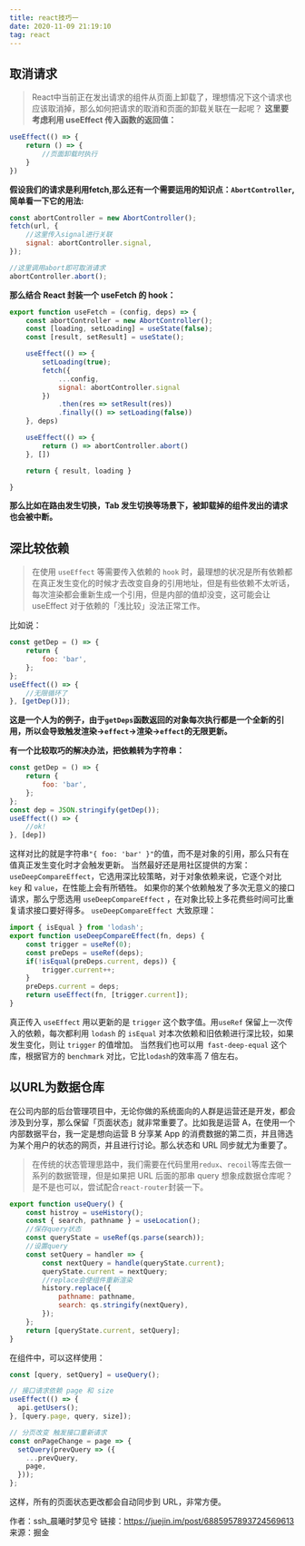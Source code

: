 ```yaml
---
title: react技巧一
date: 2020-11-09 21:19:10
tag: react
---
```


## 取消请求
>React中当前正在发出请求的组件从页面上卸载了，理想情况下这个请求也应该取消掉，那么如何把请求的取消和页面的卸载关联在一起呢？
**这里要考虑利用 useEffect 传入函数的返回值：**
```js
useEffect(() => {
    return () => {
        //页面卸载时执行
    }
})
```
**假设我们的请求是利用fetch,那么还有一个需要运用的知识点：`AbortController`,简单看一下它的用法:**
```js
const abortController = new AbortController();
fetch(url, {
    //这里传入signal进行关联
    signal: abortController.signal,
});

//这里调用abort即可取消请求
abortController.abort();
```
**那么结合 React 封装一个 useFetch 的 hook：**
```js
export function useFetch = (config, deps) => {
    const abortController = new AbortController();
    const [loading, setLoading] = useState(false);
    const [result, setResult] = useState();

    useEffect(() => {
        setLoading(true);
        fetch({
            ...config,
            signal: abortController.signal
        })
            .then(res => setResult(res))
            .finally(() => setLoading(false))
    }, deps)

    useEffect(() => {
        return () => abortController.abort()
    }, [])

    return { result, loading }

}
```
**那么比如在路由发生切换，Tab 发生切换等场景下，被卸载掉的组件发出的请求也会被中断。**

## 深比较依赖
>在使用 `useEffect` 等需要传入依赖的 `hook` 时，最理想的状况是所有依赖都在真正发生变化的时候才去改变自身的引用地址，但是有些依赖不太听话，每次渲染都会重新生成一个引用，但是内部的值却没变，这可能会让 useEffect 对于依赖的「浅比较」没法正常工作。

比如说：
```js
const getDep = () => {
    return {
        foo: 'bar',
    };
};
useEffect(() => {
    //无限循环了
}, [getDep()]);
```
**这是一个人为的例子，由于`getDeps`函数返回的对象每次执行都是一个全新的引用，所以会导致触发渲染->`effect`->渲染->`effect`的无限更新。**

**有一个比较取巧的解决办法，把依赖转为字符串：**
```js
const getDep = () => {
    return {
        foo: 'bar',
    };
};
const dep = JSON.stringify(getDep());
useEffect(() => {
    //ok!
}, [dep])
```
这样对比的就是字符串` "{ foo: 'bar' }" `的值，而不是对象的引用，那么只有在值真正发生变化时才会触发更新。
当然最好还是用社区提供的方案：`useDeepCompareEffect`，它选用深比较策略，对于对象依赖来说，它逐个对比 `key` 和 `value`，在性能上会有所牺牲。
如果你的某个依赖触发了多次无意义的接口请求，那么宁愿选用 `useDeepCompareEffect` ，在对象比较上多花费些时间可比重复请求接口要好得多。
`useDeepCompareEffect `大致原理：
```js
import { isEqual } from 'lodash';
export function useDeepCompareEffect(fn, deps) {
    const trigger = useRef(0);
    const preDeps = useRef(deps);
    if(!isEqual(preDeps.current, deps)) {
        trigger.current++;
    }
    preDeps.current = deps;
    return useEffect(fn, [trigger.current]);
}
```
真正传入 `useEffect` 用以更新的是 `trigger` 这个数字值。用`useRef` 保留上一次传入的依赖，每次都利用 `lodash` 的 `isEqual` 对本次依赖和旧依赖进行深比较，如果发生变化，则让 `trigger` 的值增加。
当然我们也可以用` fast-deep-equal` 这个库，根据官方的 `benchmark` 对比，它比` lodash `的效率高 7 倍左右。

## 以URL为数据仓库
在公司内部的后台管理项目中，无论你做的系统面向的人群是运营还是开发，都会涉及到分享，那么保留「页面状态」就非常重要了。比如我是运营 A，在使用一个内部数据平台，我一定是想向运营 B 分享某 App 的消费数据的第二页，并且筛选为某个用户的状态的网页，并且进行讨论。那么状态和 URL 同步就尤为重要了。
>在传统的状态管理思路中，我们需要在代码里用`redux`、`recoil`等库去做一系列的数据管理，但是如果把 URL 后面的那串 query 想象成数据仓库呢？是不是也可以，尝试配合`react-router`封装一下。
```js
export function useQuery() {
    const histroy = useHistory();
    const { search, pathname } = useLocation();
    //保存query状态
    const queryState = useRef(qs.parse(search));
    //设置query
    const setQuery = handler => {
        const nextQuery = handle(queryState.current);
        queryState.current = nextQuery;
        //replace会使组件重新渲染
        history.replace({
            pathname: pathname,
            search: qs.stringify(nextQuery),
        });
    };
    return [queryState.current, setQuery];
}
```
在组件中，可以这样使用：
```js
const [query, setQuery] = useQuery();

// 接口请求依赖 page 和 size
useEffect(() => {
  api.getUsers();
}, [query.page, query, size]);

// 分页改变 触发接口重新请求
const onPageChange = page => {
  setQuery(prevQuery => ({
    ...prevQuery,
    page,
  }));
};

```
这样，所有的页面状态更改都会自动同步到 URL，非常方便。





作者：ssh_晨曦时梦见兮
链接：https://juejin.im/post/6885957893724569613
来源：掘金